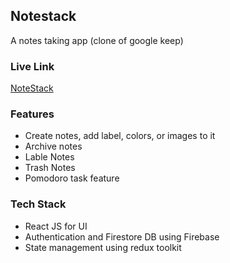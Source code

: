 ## Notestack

A notes taking app (clone of google keep)

### Live Link

[NoteStack](https://note-stack.vercel.app/)
### Features

- Create notes, add label, colors, or images to it
- Archive notes
- Lable Notes
- Trash Notes
- Pomodoro task feature

### Tech Stack

- React JS for UI
- Authentication and Firestore DB using Firebase
- State management using redux toolkit